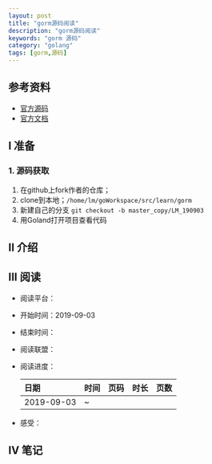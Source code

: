 ```yaml
---
layout: post
title: "gorm源码阅读"
description: "gorm源码阅读"
keywords: "gorm 源码"
category: "golang"
tags: [gorm,源码]
---
```


## 参考资料
- [官方源码](https://github.com/jinzhu/gorm)
- [官方文档](https://gorm.io) 
 
## I 准备
### 1. 源码获取
1. 在github上fork作者的仓库；
2. clone到本地；`/home/lm/goWorkspace/src/learn/gorm`
3. 新建自己的分支
`git checkout -b master_copy/LM_190903`
4. 用Goland打开项目查看代码



## II 介绍




## III 阅读
* 阅读平台：
* 开始时间：2019-09-03
* 结束时间：
* 阅读联盟：
* 阅读进度：
    
    |日期|时间|页码|时长|页数|
    |:---|:---|:---|:---|:---|
    |2019-09-03|~||||

* 感受：


## IV 笔记
